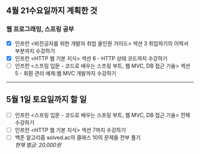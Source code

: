 ## 4월 21수요일까지 계획한 것
### 웹 프로그래밍, 스프링 공부
- [x] 인프런 <비전공자를 위한 개발자 취업 올인원 가이드> 섹션 3 취업하기의 이력서 부분까지 수강하기
- [x] 인프런 <HTTP 웹 기본 지식> 섹션 6 - HTTP 상태 코드까지 수강하기
- [ ] 인프런 <스프링 입문 - 코드로 배우는 스프링 부트, 웹 MVC, DB 접근 기술> 섹션 5 - 회훤 관리 예제:웹 MVC 개발까지 수강하기
---
## 5월 1일 토요일까지 할 일
- [ ] 인프런 <스프링 입문 - 코드로 배우는 스프링 부트, 웹 MVC, DB 접근 기술> 전체 수강하기
- [ ] 인프런 <HTTP 웹 기본 지식> 섹션 7까지 수강하기
- [ ] 백준 알고리즘 solved.ac의 클래스 10의 문제들 전부 풀기    
*현재 벌금: 20,000원*
